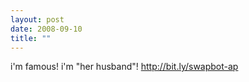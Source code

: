```yaml
---
layout: post
date: 2008-09-10
title: ""
---
```

i'm famous! i'm "her husband"! http://bit.ly/swapbot-ap